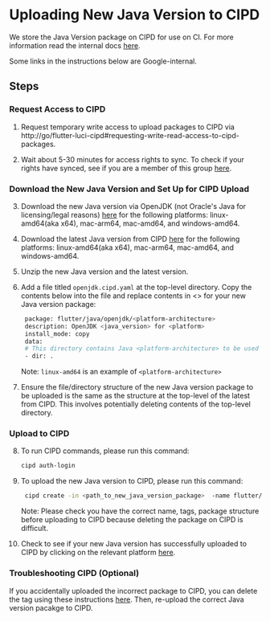 # Uploading New Java Version to CIPD

We store the Java Version package on CIPD for use on CI. For more information read the internal
docs [here](https://g3doc.corp.google.com/company/teams/chrome/ops/luci/cipd.md?cl=head).

Some links in the instructions below are Google-internal.

## Steps

### Request Access to CIPD

1. Request temporary write access to upload packages to CIPD
   via http://go/flutter-luci-cipd#requesting-write-read-access-to-cipd-packages.

2. Wait about 5-30 minutes for access rights to sync. To check if your rights have synced, see if
   you are a member of this
   group [here](https://chrome-infra-auth.appspot.com/auth/groups/google%2Fflutter-cipd-writers@twosync.google.com).

### Download the New Java Version and Set Up for CIPD Upload

3. Download the new Java version via OpenJDK (not Oracle's Java for licensing/legal
   reasons) [here](https://openjdk.org/projects/jdk/) for the following platforms:
   linux-amd64(aka x64), mac-arm64, mac-amd64, and windows-amd64.

4. Download the latest Java version from
   CIPD [here](https://chrome-infra-packages.appspot.com/p/flutter/java/openjdk) for the following
   platforms: linux-amd64(aka x64), mac-arm64, mac-amd64, and windows-amd64.

5. Unzip the new Java version and the latest version.

6. Add a file titled `openjdk.cipd.yaml` at the top-level directory. Copy the contents below into
   the file and replace contents in <> for your new Java version package:
   ```sh
    package: flutter/java/openjdk/<platform-architecture>
    description: OpenJDK <java_version> for <platform>
    install_mode: copy
    data:
    # This directory contains Java <platform-architecture> to be used in automated tests.
    - dir: .
   ```

   Note: `linux-amd64` is an example of `<platform-architecture>`

7. Ensure the file/directory structure of the new Java version package to be uploaded is the same as
   the structure at the top-level of the latest from CIPD.
   This involves potentially deleting contents of the top-level directory.

### Upload to CIPD

8. To run CIPD commands, please run this command:

    ```sh
    cipd auth-login
    ```

9. To upload the new Java version to CIPD, please run this command:

    ```sh
     cipd create -in <path_to_new_java_version_package>  -name flutter/java/openjdk/<platform-architecture> -tag version:<java_version>
    ```

   Note: Please check you have the correct name, tags, package structure before uploading to CIPD
   because deleting the package on CIPD is difficult.

10. Check to see if your new Java version has successfully uploaded to CIPD by clicking on the
    relevant platform [here](https://chrome-infra-packages.appspot.com/p/flutter/java/openjdk).

### Troubleshooting CIPD (Optional)

If you accidentally uploaded the incorrect package to CIPD, you can delete the tag using these
instructions [here](go/flutter-luci-playbook#remove-duplicated-cipd-tags).
Then, re-upload the correct Java version pacakge to CIPD.